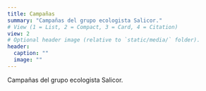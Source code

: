 ```yaml
---
title: Campañas
summary: "Campañas del grupo ecologista Salicor."
# View (1 = List, 2 = Compact, 3 = Card, 4 = Citation)
view: 2
# Optional header image (relative to `static/media/` folder).
header:
  caption: ""
  image: ""
---
```


Campañas del grupo ecologista Salicor.